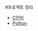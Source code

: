 #프로젝트 정리

- [C언어](https://github.com/Jo-KwanWoo/my_project/tree/c)
- [Python](https://github.com/Jo-KwanWoo/my_project/tree/python)